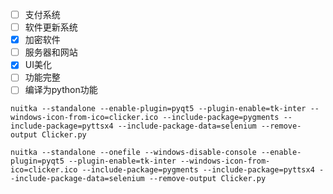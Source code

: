 - [ ] 支付系统
- [ ] 软件更新系统
- [x] 加密软件
- [ ] 服务器和网站
- [x] UI美化
- [ ] 功能完整
- [ ] 编译为python功能

```text
nuitka --standalone --enable-plugin=pyqt5 --plugin-enable=tk-inter --windows-icon-from-ico=clicker.ico --include-package=pygments --include-package=pyttsx4 --include-package-data=selenium --remove-output Clicker.py
```

```text
nuitka --standalone --onefile --windows-disable-console --enable-plugin=pyqt5 --plugin-enable=tk-inter --windows-icon-from-ico=clicker.ico --include-package=pygments --include-package=pyttsx4 --include-package-data=selenium --remove-output Clicker.py
```
